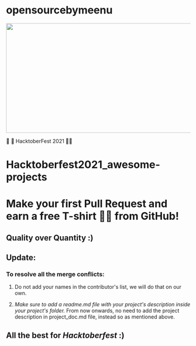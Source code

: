 # opensourcebymeenu

<img src="https://user-images.githubusercontent.com/77090657/193392742-e7356b82-57d7-4283-935a-3f84b00cd4ed.png" width="700" height="400" style="width: 700px; height: 300px;">

🎃 🎯 HacktoberFest 2021 🎃🎯
# Hacktoberfest2021_awesome-projects
<h1>Make your first Pull Request and earn a free T-shirt 👕👕 from GitHub! </h1>

## Quality over Quantity :)

## Update:

### To resolve all the merge conflicts:
1. Do not add your names in the contributor's list, we will do that on our own.

2. *Make sure to add a readme.md file with your project's description inside your project's folder.*
From now onwards, no need to add the project description in project_doc.md file, instead so as mentioned above.


## All the best for *Hacktoberfest* :)
